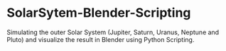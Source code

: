 # SolarSytem-Blender-Scripting
Simulating the outer Solar System (Jupiter, Saturn, Uranus, Neptune and Pluto) and visualize the result in Blender using Python Scripting.
